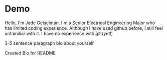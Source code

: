 # Demo

Hello, I'm Jade Geiselman. I'm a Senior Electrical Engineering Major who has limited coding experience.
Although I have used github before, I still feel unfamiliar with it. I have no experience with git (yet!)

3-5 sentence paragraph bio about yourself

Created Bio for README
